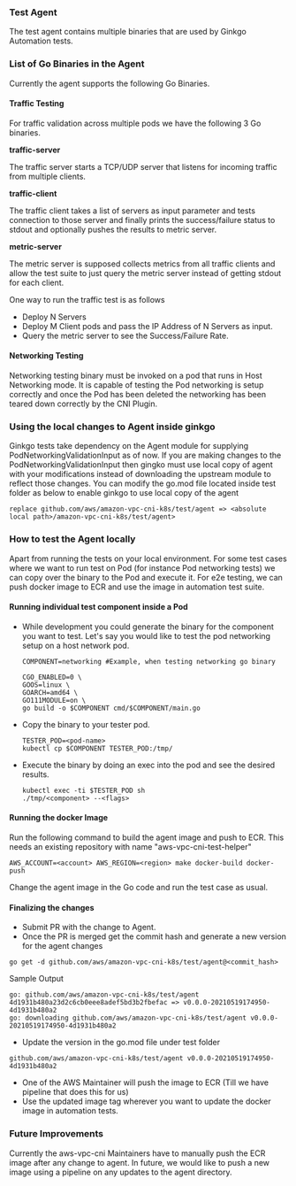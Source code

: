 ### Test Agent
The test agent contains multiple binaries that are used by Ginkgo Automation tests. 

### List of Go Binaries in the Agent

Currently the agent supports the following Go Binaries.

#### Traffic Testing

For traffic validation across multiple pods we have the following 3 Go binaries.

**traffic-server**

The traffic server starts a TCP/UDP server that listens for incoming traffic from multiple clients. 

**traffic-client**

The traffic client takes a list of servers as input parameter and tests connection to those server and finally prints the success/failure status to stdout and optionally pushes the results to metric server.

**metric-server**

The metric server is supposed collects metrics from all traffic clients and allow the test suite to just query the metric server instead of getting stdout for each client.

One way to run the traffic test is as follows
- Deploy N Servers 
- Deploy M Client pods and pass the IP Address of N Servers as input.
- Query the metric server to see the Success/Failure Rate.

#### Networking Testing
Networking testing binary must be invoked on a pod that runs in Host Networking mode. It is capable of testing the Pod networking is setup correctly and once the Pod has been deleted the networking has been teared down correctly by the CNI Plugin.

### Using the local changes to Agent inside ginkgo 
Ginkgo tests take dependency on the Agent module for supplying PodNetworkingValidationInput as of now.
If you are making changes to the PodNetworkingValidationInput then gingko must use local copy of agent with your modifications instead of downloading the upstream module to reflect those changes.
You can modify the go.mod file located inside test folder as below to enable ginkgo to use local copy of the agent
```
replace github.com/aws/amazon-vpc-cni-k8s/test/agent => <absolute local path>/amazon-vpc-cni-k8s/test/agent>
```

### How to test the Agent locally
Apart from running the tests on your local environment. For some test cases where we want to run test on Pod (for instance Pod networking tests) we can copy over the binary to the Pod and execute it. For e2e testing, we can push docker image to ECR and use the image in automation test suite.

#### Running individual test component inside a Pod
- While development you could generate the binary for the component you want to test. Let's say you would like to test the pod networking setup on a host network pod.
  ```
  COMPONENT=networking #Example, when testing networking go binary
    
  CGO_ENABLED=0 \
  GOOS=linux \
  GOARCH=amd64 \
  GO111MODULE=on \
  go build -o $COMPONENT cmd/$COMPONENT/main.go
  ```
- Copy the binary to your tester pod.
  ```
  TESTER_POD=<pod-name>
  kubectl cp $COMPONENT TESTER_POD:/tmp/
  ```
- Execute the binary by doing an exec into the pod and see the desired results.
  ```
  kubectl exec -ti $TESTER_POD sh
  ./tmp/<component> --<flags>
  ```

#### Running the docker Image

Run the following command to build the agent image and push to ECR. This needs an existing repository with name "aws-vpc-cni-test-helper"
```
AWS_ACCOUNT=<account> AWS_REGION=<region> make docker-build docker-push
``` 
Change the agent image in the Go code and run the test case as usual.

#### Finalizing the changes
- Submit PR with the change to Agent.
- Once the PR is merged get the commit hash and generate a new version for the agent changes 
```
go get -d github.com/aws/amazon-vpc-cni-k8s/test/agent@<commit_hash>
```
Sample Output
```
go: github.com/aws/amazon-vpc-cni-k8s/test/agent 4d1931b480a23d2c6cb0eee8adef5bd3b2fbefac => v0.0.0-20210519174950-4d1931b480a2
go: downloading github.com/aws/amazon-vpc-cni-k8s/test/agent v0.0.0-20210519174950-4d1931b480a2
```
- Update the version in the go.mod file under test folder
```
github.com/aws/amazon-vpc-cni-k8s/test/agent v0.0.0-20210519174950-4d1931b480a2
```
- One of the AWS Maintainer will push the image to ECR (Till we have pipeline that does this for us)
- Use the updated image tag wherever you want to update the docker image in automation tests.

### Future Improvements
Currently the aws-vpc-cni Maintainers have to manually push the ECR image after any change to agent. In future, we would like to push a new image using a pipeline on any updates to the agent directory.
